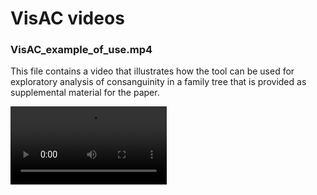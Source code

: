 # VisAC videos

<h3>VisAC_example_of_use.mp4</h3>

This file contains a video that illustrates how the tool can be used for exploratory analysis of consanguinity in a family tree that is provided as supplemental material for the paper.

<video controls width="250">
    <source src="./VisAC_example_of_use.mp4"
            type="video/mp4">

    Sorry, your browser doesn't support embedded videos.
</video>
